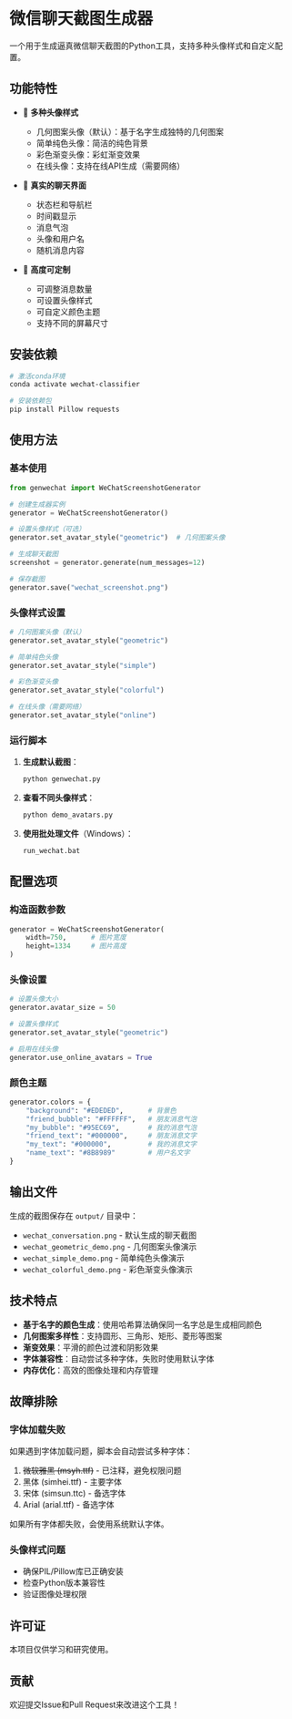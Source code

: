# 微信聊天截图生成器

一个用于生成逼真微信聊天截图的Python工具，支持多种头像样式和自定义配置。

## 功能特性

- 🎨 **多种头像样式**
  - 几何图案头像（默认）：基于名字生成独特的几何图案
  - 简单纯色头像：简洁的纯色背景
  - 彩色渐变头像：彩虹渐变效果
  - 在线头像：支持在线API生成（需要网络）

- 💬 **真实的聊天界面**
  - 状态栏和导航栏
  - 时间戳显示
  - 消息气泡
  - 头像和用户名
  - 随机消息内容

- 🎯 **高度可定制**
  - 可调整消息数量
  - 可设置头像样式
  - 可自定义颜色主题
  - 支持不同的屏幕尺寸

## 安装依赖

```bash
# 激活conda环境
conda activate wechat-classifier

# 安装依赖包
pip install Pillow requests
```

## 使用方法

### 基本使用

```python
from genwechat import WeChatScreenshotGenerator

# 创建生成器实例
generator = WeChatScreenshotGenerator()

# 设置头像样式（可选）
generator.set_avatar_style("geometric")  # 几何图案头像

# 生成聊天截图
screenshot = generator.generate(num_messages=12)

# 保存截图
generator.save("wechat_screenshot.png")
```

### 头像样式设置

```python
# 几何图案头像（默认）
generator.set_avatar_style("geometric")

# 简单纯色头像
generator.set_avatar_style("simple")

# 彩色渐变头像
generator.set_avatar_style("colorful")

# 在线头像（需要网络）
generator.set_avatar_style("online")
```

### 运行脚本

1. **生成默认截图**：
   ```bash
   python genwechat.py
   ```

2. **查看不同头像样式**：
   ```bash
   python demo_avatars.py
   ```

3. **使用批处理文件**（Windows）：
   ```bash
   run_wechat.bat
   ```

## 配置选项

### 构造函数参数

```python
generator = WeChatScreenshotGenerator(
    width=750,      # 图片宽度
    height=1334     # 图片高度
)
```

### 头像设置

```python
# 设置头像大小
generator.avatar_size = 50

# 设置头像样式
generator.set_avatar_style("geometric")

# 启用在线头像
generator.use_online_avatars = True
```

### 颜色主题

```python
generator.colors = {
    "background": "#EDEDED",      # 背景色
    "friend_bubble": "#FFFFFF",   # 朋友消息气泡
    "my_bubble": "#95EC69",       # 我的消息气泡
    "friend_text": "#000000",     # 朋友消息文字
    "my_text": "#000000",         # 我的消息文字
    "name_text": "#8B8989"        # 用户名文字
}
```

## 输出文件

生成的截图保存在 `output/` 目录中：

- `wechat_conversation.png` - 默认生成的聊天截图
- `wechat_geometric_demo.png` - 几何图案头像演示
- `wechat_simple_demo.png` - 简单纯色头像演示
- `wechat_colorful_demo.png` - 彩色渐变头像演示

## 技术特点

- **基于名字的颜色生成**：使用哈希算法确保同一名字总是生成相同颜色
- **几何图案多样性**：支持圆形、三角形、矩形、菱形等图案
- **渐变效果**：平滑的颜色过渡和阴影效果
- **字体兼容性**：自动尝试多种字体，失败时使用默认字体
- **内存优化**：高效的图像处理和内存管理

## 故障排除

### 字体加载失败

如果遇到字体加载问题，脚本会自动尝试多种字体：
1. ~~微软雅黑 (msyh.ttf)~~ - 已注释，避免权限问题
2. 黑体 (simhei.ttf) - 主要字体
3. 宋体 (simsun.ttc) - 备选字体
4. Arial (arial.ttf) - 备选字体

如果所有字体都失败，会使用系统默认字体。

### 头像样式问题

- 确保PIL/Pillow库已正确安装
- 检查Python版本兼容性
- 验证图像处理权限

## 许可证

本项目仅供学习和研究使用。

## 贡献

欢迎提交Issue和Pull Request来改进这个工具！
